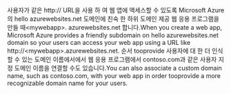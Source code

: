<span data-ttu-id="cc241-101">사용자가 같은 http:// URL을 사용 하 여 웹 앱에 액세스할 수 있도록 Microsoft Azure의 hello azurewebsites.net 도메인에 친숙 한 하위 도메인 제공 웹 응용 프로그램을 만들 때&lt;mywebapp&gt;. azurewebsites.net 합니다.</span><span class="sxs-lookup"><span data-stu-id="cc241-101">When you create a web app, Microsoft Azure provides a friendly subdomain on hello azurewebsites.net domain so your users can access your web app using a URL like http://&lt;mywebapp&gt;.azurewebsites.net.</span></span> <span data-ttu-id="cc241-102">순서 tooprovide 사용자에 대 한 더 인식할 수 있는 도메인 이름에서에서 웹 응용 프로그램에서 contoso.com과 같은 사용자 지정 도메인 이름을 연결할 수도 있습니다.</span><span class="sxs-lookup"><span data-stu-id="cc241-102">You can also associate a custom domain name, such as contoso.com, with your web app in order tooprovide a more recognizable domain name for your users.</span></span>

